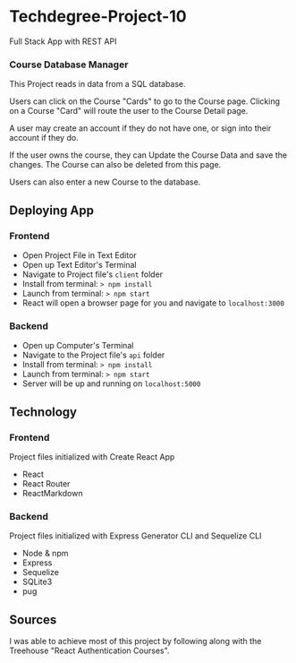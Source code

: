 # Techdegree-Project-10
 Full Stack App with REST API

 ### Course Database Manager
 This Project reads in data from a SQL database.
 
 Users can click on the Course "Cards" to go to the Course page. Clicking on a Course "Card" will route the user to the Course Detail page.
 
 A user may create an account if they do not have one, or sign into their account if they do.

 If the user owns the course, they can Update the Course Data and save the changes. The Course can also be deleted from this page.

 Users can also enter a new Course to the database.

## Deploying App

 ### Frontend
- Open Project File in Text Editor
- Open up Text Editor's Terminal
- Navigate to Project file's `client` folder
- Install from terminal: `> npm install`
- Launch from terminal: `> npm start`
- React will open a browser page for you and navigate to `localhost:3000`

### Backend
- Open up Computer's Terminal
- Navigate to the Project file's `api` folder
- Install from terminal: `> npm install`
- Launch from terminal: `> npm start`
- Server will be up and running on `localhost:5000`

 ## Technology


 ### Frontend
Project files initialized with Create React App

- React
- React Router
- ReactMarkdown


### Backend
Project files initialized with Express Generator CLI and Sequelize CLI

- Node & npm
- Express
- Sequelize
- SQLite3
- pug

## Sources
 I was able to achieve most of this project by following along with the Treehouse "React Authentication Courses".
